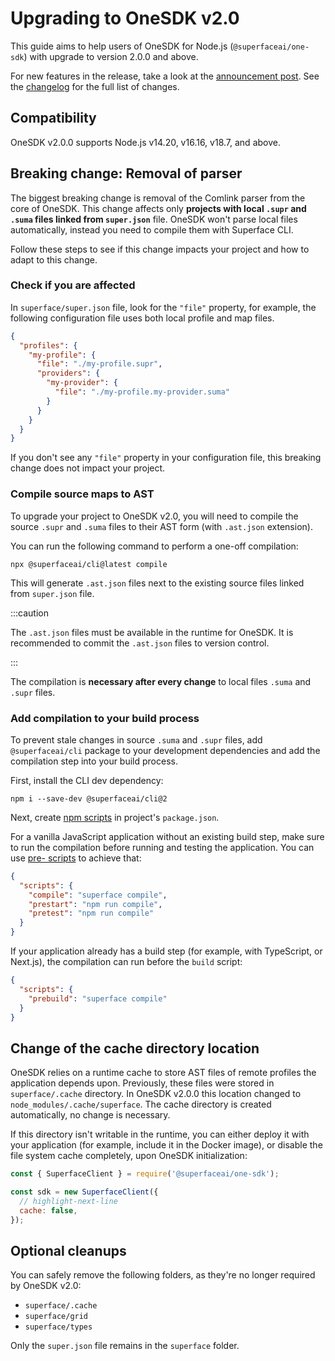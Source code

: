 # Upgrading to OneSDK v2.0

This guide aims to help users of OneSDK for Node.js (`@superfaceai/one-sdk`) with upgrade to version 2.0.0 and above.

For new features in the release, take a look at the [announcement post](https://superface.ai/blog/one-sdk-2.0). See the [changelog] for the full list of changes.

## Compatibility

OneSDK v2.0.0 supports Node.js v14.20, v16.16, v18.7, and above.

## Breaking change: Removal of parser

The biggest breaking change is removal of the Comlink parser from the core of OneSDK. This change affects only **projects with local `.supr` and `.suma` files linked from `super.json`** file. OneSDK won't parse local files automatically, instead you need to compile them with Superface CLI.

Follow these steps to see if this change impacts your project and how to adapt to this change.

### Check if you are affected

In `superface/super.json` file, look for the `"file"` property, for example, the following configuration file uses both local profile and map files.

```json title="superface/super.json"
{
  "profiles": {
    "my-profile": {
      "file": "./my-profile.supr",
      "providers": {
        "my-provider": {
          "file": "./my-profile.my-provider.suma"
        }
      }
    }
  }
}
```

If you don't see any `"file"` property in your configuration file, this breaking change does not impact your project.

### Compile source maps to AST

To upgrade your project to OneSDK v2.0, you will need to compile the source `.supr` and `.suma` files to their AST form (with `.ast.json` extension).

You can run the following command to perform a one-off compilation:

```shell
npx @superfaceai/cli@latest compile
```

This will generate `.ast.json` files next to the existing source files linked from `super.json` file.

:::caution

The `.ast.json` files must be available in the runtime for OneSDK. It is recommended to commit the `.ast.json` files to version control.

:::

The compilation is **necessary after every change** to local files `.suma` and `.supr` files.

### Add compilation to your build process

To prevent stale changes in source `.suma` and `.supr` files, add `@superfaceai/cli` package to your development dependencies and add the compilation step into your build process.

First, install the CLI dev dependency:

```shell
npm i --save-dev @superfaceai/cli@2
```

Next, create [npm scripts](https://docs.npmjs.com/cli/v8/using-npm/scripts) in project's `package.json`.

For a vanilla JavaScript application without an existing build step, make sure to run the compilation before running and testing the application. You can use [pre- scripts](https://docs.npmjs.com/cli/v8/using-npm/scripts#pre--post-scripts) to achieve that:

```json title="package.json"
{
  "scripts": {
    "compile": "superface compile",
    "prestart": "npm run compile",
    "pretest": "npm run compile"
  }
}
```

If your application already has a build step (for example, with TypeScript, or Next.js), the compilation can run before the `build` script:

```json title="package.json"
{
  "scripts": {
    "prebuild": "superface compile"
  }
}
```

## Change of the cache directory location

OneSDK relies on a runtime cache to store AST files of remote profiles the application depends upon. Previously, these files were stored in `superface/.cache` directory. In OneSDK v2.0.0 this location changed to `node_modules/.cache/superface`. The cache directory is created automatically, no change is necessary.

If this directory isn't writable in the runtime, you can either deploy it with your application (for example, include it in the Docker image), or disable the file system cache completely, upon OneSDK initialization:

```js
const { SuperfaceClient } = require('@superfaceai/one-sdk');

const sdk = new SuperfaceClient({
  // highlight-next-line
  cache: false,
});
```

## Optional cleanups

You can safely remove the following folders, as they're no longer required by OneSDK v2.0:

- `superface/.cache`
- `superface/grid`
- `superface/types`

Only the `super.json` file remains in the `superface` folder.

[changelog]: https://github.com/superfaceai/one-sdk-js/blob/v2.0.0/CHANGELOG.md#200---2022-08-15
